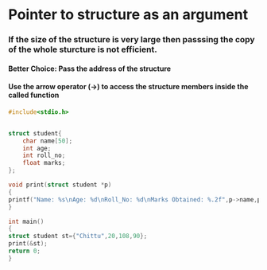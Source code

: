 


# Pointer to structure as an argument




### If the size of the structure is very large then passsing the copy of the whole sturcture is not efficient.



#### Better Choice: Pass the address of the structure 




#### Use the arrow operator (->) to access the structure members inside the called function




```c
#include<stdio.h>


struct student{
	char name[50];
	int age;
	int roll_no;
	float marks;
};

void print(struct student *p)
{
printf("Name: %s\nAge: %d\nRoll_No: %d\nMarks Obtained: %.2f",p->name,p->age,p>roll_no,p->marks);
}

int main()
{
struct student st={"Chittu",20,108,90};
print(&st);
return 0;
}